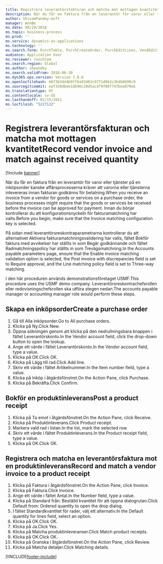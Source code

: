 ```yaml
---
title: Registrera leverantörsfakturan och matcha mot mottagen kvantitet
description: När du får en faktura från en leverantör för varor eller tjänster på en inköpsorder kanske affärsprocesserna kräver att varorna eller tjänsterna inlevereras innan fakturan godkänns för betalning.
author: ShivamPandey-msft
manager: AnnBe
ms.date: 08/29/2018
ms.topic: business-process
ms.prod: ''
ms.service: dynamics-ax-applications
ms.technology: ''
ms.search.form: PurchTable, PurchCreateOrder, PurchEditLines, VendEditInvoice, VendEditInvoiceDefaultQuantityForLinesDropDialog,  VendJournalMatch_PackingSlip, VendInvoiceMatchingDetails
audience: Application User
ms.reviewer: roschlom
ms.search.region: Global
ms.author: shpandey
ms.search.validFrom: 2016-06-30
ms.dyn365.ops.version: Version 7.0.0
ms.openlocfilehash: 66f3b3444b9ff6a93d83c97f1d962c3bdb0699c9
ms.sourcegitcommit: eaf330dbee1db96c20d5ac479f007747bea079eb
ms.translationtype: HT
ms.contentlocale: sv-SE
ms.lasthandoff: 02/15/2021
ms.locfileid: "5227122"
---
```

# <a name="record-vendor-invoice-and-match-against-received-quantity"></a><span data-ttu-id="9ecd2-103">Registrera leverantörsfakturan och matcha mot mottagen kvantitet</span><span class="sxs-lookup"><span data-stu-id="9ecd2-103">Record vendor invoice and match against received quantity</span></span>

[!include [banner](../../includes/banner.md)]

<span data-ttu-id="9ecd2-104">När du får en faktura från en leverantör för varor eller tjänster på en inköpsorder kanske affärsprocesserna kräver att varorna eller tjänsterna inlevereras innan fakturan godkänns för betalning.</span><span class="sxs-lookup"><span data-stu-id="9ecd2-104">When you receive an invoice from a vendor for goods or services on a purchase order, the business processes might require that the goods or services be received before the invoice can be approved for payment.</span></span> <span data-ttu-id="9ecd2-105">Innan du börjar kontrollerar du att konfigurationsnyckeln för fakturamatchning har valts.</span><span class="sxs-lookup"><span data-stu-id="9ecd2-105">Before you begin, make sure that the Invoice matching configuration key is selected.</span></span> 

<span data-ttu-id="9ecd2-106">På sidan med leverantörsreskontraparametrarna kontrollerar du att alternativet Aktivera fakturamatchningsvalidering har valts, fältet Bokför faktura med avvikelser har ställts in som Begär godkännande och fältet Radmatchningspolicy har ställts in som Trevägsmatchning.</span><span class="sxs-lookup"><span data-stu-id="9ecd2-106">In the Accounts payable parameters page, ensure that the Enable invoice matching validation option is selected, the Post invoice with discrepancies field is set to Require approval, and the Line matching policy field is set to Three-way matching.</span></span>

<span data-ttu-id="9ecd2-107">I den här proceduren används demonstrationsföretaget USMF.</span><span class="sxs-lookup"><span data-stu-id="9ecd2-107">This procedure uses the USMF demo company.</span></span> <span data-ttu-id="9ecd2-108">Leverantörsreskontrachefsrollen eller redovisningschefsrollen ska utföra stegen nedan.</span><span class="sxs-lookup"><span data-stu-id="9ecd2-108">The accounts payable manager or accounting manager role would perform these steps.</span></span>


## <a name="create-a-purchase-order"></a><span data-ttu-id="9ecd2-109">Skapa en inköpsorder</span><span class="sxs-lookup"><span data-stu-id="9ecd2-109">Create a purchase order</span></span>
1. <span data-ttu-id="9ecd2-110">Gå till Alla inköpsorder.</span><span class="sxs-lookup"><span data-stu-id="9ecd2-110">Go to All purchase orders.</span></span>
2. <span data-ttu-id="9ecd2-111">Klicka på Ny.</span><span class="sxs-lookup"><span data-stu-id="9ecd2-111">Click New.</span></span>
3. <span data-ttu-id="9ecd2-112">Öppna sökningen genom att klicka på den nedrullningsbara knappen i fältet Leverantörskonto.</span><span class="sxs-lookup"><span data-stu-id="9ecd2-112">In the Vendor account field, click the drop-down button to open the lookup.</span></span>
4. <span data-ttu-id="9ecd2-113">Ange ett värde i fältet Leverantörskonto.</span><span class="sxs-lookup"><span data-stu-id="9ecd2-113">In the Vendor account field, type a value.</span></span>
5. <span data-ttu-id="9ecd2-114">Klicka på OK.</span><span class="sxs-lookup"><span data-stu-id="9ecd2-114">Click OK.</span></span>
6. <span data-ttu-id="9ecd2-115">Klicka på Lägg till rad.</span><span class="sxs-lookup"><span data-stu-id="9ecd2-115">Click Add line.</span></span>
7. <span data-ttu-id="9ecd2-116">Skriv ett värde i fältet Artikelnummer.</span><span class="sxs-lookup"><span data-stu-id="9ecd2-116">In the Item number field, type a value.</span></span>
8. <span data-ttu-id="9ecd2-117">Klicka på Inköp i åtgärdsfönstret.</span><span class="sxs-lookup"><span data-stu-id="9ecd2-117">On the Action Pane, click Purchase.</span></span>
9. <span data-ttu-id="9ecd2-118">Klicka på Bekräfta.</span><span class="sxs-lookup"><span data-stu-id="9ecd2-118">Click Confirm.</span></span>

## <a name="post-a-product-receipt"></a><span data-ttu-id="9ecd2-119">Bokför en produktinleverans</span><span class="sxs-lookup"><span data-stu-id="9ecd2-119">Post a product receipt</span></span>
1. <span data-ttu-id="9ecd2-120">Klicka på Ta emot i åtgärdsfönstret.</span><span class="sxs-lookup"><span data-stu-id="9ecd2-120">On the Action Pane, click Receive.</span></span>
2. <span data-ttu-id="9ecd2-121">Klicka på Produktinleverans.</span><span class="sxs-lookup"><span data-stu-id="9ecd2-121">Click Product receipt.</span></span>
3. <span data-ttu-id="9ecd2-122">Markera vald rad i listan.</span><span class="sxs-lookup"><span data-stu-id="9ecd2-122">In the list, mark the selected row.</span></span>
4. <span data-ttu-id="9ecd2-123">Skriv ett värde i fältet Produktinleverans.</span><span class="sxs-lookup"><span data-stu-id="9ecd2-123">In the Product receipt field, type a value.</span></span>
5. <span data-ttu-id="9ecd2-124">Klicka på OK.</span><span class="sxs-lookup"><span data-stu-id="9ecd2-124">Click OK.</span></span>

## <a name="record-and-match-a-vendor-invoice-to-a-product-receipt"></a><span data-ttu-id="9ecd2-125">Registrera och matcha en leverantörsfaktura mot en produktinleverans</span><span class="sxs-lookup"><span data-stu-id="9ecd2-125">Record and match a vendor invoice to a product receipt</span></span>
1. <span data-ttu-id="9ecd2-126">Klicka på Faktura i åtgärdsfönstret.</span><span class="sxs-lookup"><span data-stu-id="9ecd2-126">On the Action Pane, click Invoice.</span></span>
2. <span data-ttu-id="9ecd2-127">Klicka på Faktura.</span><span class="sxs-lookup"><span data-stu-id="9ecd2-127">Click Invoice.</span></span>
3. <span data-ttu-id="9ecd2-128">Ange ett värde i fältet Antal.</span><span class="sxs-lookup"><span data-stu-id="9ecd2-128">In the Number field, type a value.</span></span>
4. <span data-ttu-id="9ecd2-129">Klicka på Standard från: Beställd kvantitet för att öppna dialogrutan.</span><span class="sxs-lookup"><span data-stu-id="9ecd2-129">Click Default from: Ordered quantity to open the drop dialog.</span></span>
5. <span data-ttu-id="9ecd2-130">I fältet Standardkvantitet för rader, välj ett alternativ.</span><span class="sxs-lookup"><span data-stu-id="9ecd2-130">In the Default quantity for lines field, select an option.</span></span>
6. <span data-ttu-id="9ecd2-131">Klicka på OK.</span><span class="sxs-lookup"><span data-stu-id="9ecd2-131">Click OK.</span></span>
7. <span data-ttu-id="9ecd2-132">Klicka på Ja.</span><span class="sxs-lookup"><span data-stu-id="9ecd2-132">Click Yes.</span></span>
8. <span data-ttu-id="9ecd2-133">Klicka på Matcha produktinleveranser.</span><span class="sxs-lookup"><span data-stu-id="9ecd2-133">Click Match product receipts.</span></span>
9. <span data-ttu-id="9ecd2-134">Klicka på OK.</span><span class="sxs-lookup"><span data-stu-id="9ecd2-134">Click OK.</span></span>
10. <span data-ttu-id="9ecd2-135">Klicka på Granska i åtgärdsfönstret.</span><span class="sxs-lookup"><span data-stu-id="9ecd2-135">On the Action Pane, click Review.</span></span>
11. <span data-ttu-id="9ecd2-136">Klicka på Matcha detaljer.</span><span class="sxs-lookup"><span data-stu-id="9ecd2-136">Click Matching details.</span></span>



[!INCLUDE[footer-include](../../../includes/footer-banner.md)]